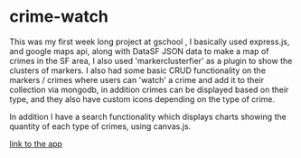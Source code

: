 # crime-watch
This was my first week long project at gschool ,  I basically used express.js, and google maps api, along with DataSF JSON data to make a map of crimes in the SF area, I also used 'markerclusterfier' as a plugin to show the clusters of markers. I also had some basic CRUD functionality on the markers / crimes where users can 'watch' a crime and add it to their collection via mongodb, in addition crimes can be displayed based on their type, and they also have custom icons depending on the type of crime. 

In addition I have a search functionality which displays charts showing the quantity of each type of crimes, using canvas.js. 

[link to the app](http://crime-map.herokuapp.com/)
